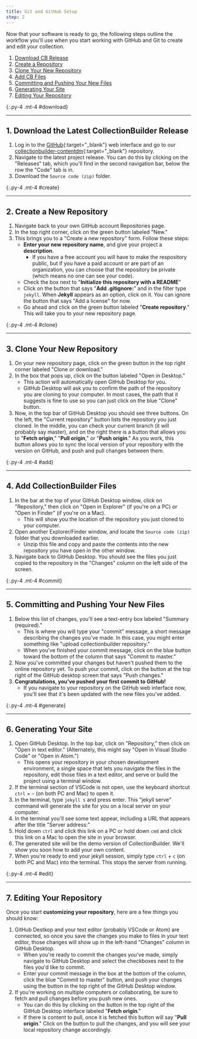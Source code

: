 ```yaml
---
title: Git and GitHub Setup
step: 2
---
```


Now that your software is ready to go, the following steps outline the workflow you'll use when you start working with GitHub and Git to create and edit your collection.

1. [Download CB Release](#download)
2. [Create a Repository](#create)
3. [Clone Your New Repository](#clone)
4. [Add CB Files](#add)
5. [Committing and Pushing Your New Files](#commit)
6. [Generating Your Site](#generate)
7. [Editing Your Repository](#edit)


{:.py-4 .mt-4 #download}
***

## 1. Download the Latest CollectionBuilder Release

1. Log in to the [GitHub](https://github.com){:target="_blank"} web interface and go to our [collectionbuilder-contentdm](https://github.com/CollectionBuilder/collectionbuilder-contentdm){:target="_blank"} repository.
2. Navigate to the latest project release. You can do this by clicking on the "Releases" tab, which you'll find in the second navigation bar, below the row the "Code" tab is in. 
3. Download the `Source code (zip)` folder.

{:.py-4 .mt-4 #create}
***

## 2. Create a New Repository

1. Navigate back to your own GitHub account Repositories page.
2. In the top right corner, click on the green button labeled "New."
3. This brings you to a "Create a new repository" form. Follow these steps:
    - **Enter your new repository name**, and give your project a **description**. 
        - If you have a free account you will have to make the respository public, but if you have a paid account or are part of an organization, you can choose that the repository be private (which means no one can see your code). 
    - Check the box next to "**Initialize this repository with a README**"
    - Click on the button that says "**Add .gitignore:**" and in the filter type `jekyll`. When **Jekyll** appears as an option, click on it. You can ignore the button that says "Add a license" for now.
    - Go ahead and click on the green button labeled "**Create repository**." This will take you to your new repository page.

{:.py-4 .mt-4 #clone}
***

## 3. Clone Your New Repository

1. On your new repository page, click on the green button in the top right corner labeled "Clone or download."
2. In the box that pops up, click on the button labeled "Open in Desktop." 
    - This action will automatically open GitHub Desktop for you. 
    - GitHub Desktop will ask you to confirm the path of the repository you are cloning to your computer. In most cases, the path that it suggests is fine to use so you can just click on the blue "Clone" button.
3. Now, in the top bar of GitHub Desktop you should see three buttons. On the left, the "Current repository" button lists the repository  you just cloned. In the middle, you can check your current branch (it will probably say master), and on the right there is a button that allows you to "**Fetch origin**," "**Pull origin**," or "**Push origin**." As you work, this button allows you to sync the local version of your repository with the version on GitHub, and push and pull changes between them.

{:.py-4 .mt-4 #add}
***

## 4. Add CollectionBuilder Files

1. In the bar at the top of your GitHub Desktop window, click on "Repository," then click on "Open in Explorer" (if you're on a PC) or "Open in Finder" (if you're on a Mac). 
    - This will show you the location of the repository you just cloned to your computer.
2. Open another Explorer/Finder window, and locate the `Source code (zip)` folder that you downloaded earlier. 
    - Unzip this file and copy and paste the contents into the new repository you have open in the other window.
3. Navigate back to GitHub Desktop. You should see the files you just copied to the repository in the "Changes" column on the left side of the screen.

{:.py-4 .mt-4 #commit}
***

## 5. Committing and Pushing Your New Files

1. Below this list of changes, you'll see a text-entry box labeled "Summary (required)." 
    - This is where you will type your "commit" message, a short message describing the changes you've made. In this case, you might enter something like "upload collectionbuilder repository." 
    - When you've finished your commit message, click on the blue button toward the bottom of the column that says "Commit to master."
2. Now you've committed your changes but haven't pushed them to the online repository yet. To push your commit, click on the button at the top right of the GitHub desktop screen that says "Push changes."
3. **Congratulations, you've pushed your first commit to GitHub!** 
    - If you navigate to your repository on the GitHub web interface now, you'll see that it's been updated with the new files you've added.

{:.py-4 .mt-4 #generate}
***

## 6. Generating Your Site

1. Open GitHub Desktop. In the top bar, click on "Repository," then click on "Open in text editor." (Alternately, this might say "Open in Visual Studio Code" or "Open in Atom.") 
    - This opens your repository in your chosen development environment, a single space that lets you navigate the files in the repository, edit those files in a text editor, and serve or build the project using a terminal window.
2. If the terminal section of VSCode is not open, use the keyboard shortcut `ctrl` + `~` (on both PC and Mac) to open it. 
3. In the terminal, type `jekyll s` and press enter. This "jekyll serve" command will generate the site for you on a local server on your computer. 
4. In the terminal you'll see some text appear, including a URL that appears after the title "Server address:"
5. Hold down `ctrl` and click this link on a PC or hold down `cmd` and click this link on a Mac to open the site in your browser.
6. The generated site will be the demo version of CollectionBuilder. We'll show you soon how to add your own content.
7. When you're ready to end your jekyll session, simply type `ctrl` + `c` (on both PC and Mac) into the terminal. This stops the server from running.

{:.py-4 .mt-4 #edit}
***

## 7. Editing Your Repository

Once you start **customizing your repository**, here are a few things you should know:

1. GitHub Destkop and your text editor (probably VSCode or Atom) are connected, so once you save the changes you make to files in your text editor, those changes will show up in the left-hand "Changes" column in GitHub Desktop. 
    - When you're ready to commit the changes you've made, simply navigate to GitHub Desktop and select the checkboxes next to the files you'd like to commit. 
    - Enter your commit message in the box at the bottom of the column, click the blue "Commit to master" button, and push your changes using the button in the top right of the GitHub Desktop window.
2. If you're working on multiple computers or collaborating, be sure to fetch and pull changes before you push new ones. 
    - You can do this by clicking on the button in the top right of the GitHub Desktop interface labeled "**Fetch origin**." 
    - If there is content to pull, once it is fetched this button will say "**Pull origin**." Click on the button to pull the changes, and you will see your local repository change accordingly.